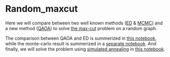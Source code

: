# Random_maxcut

Here we will compare between two well known methods ([ED](https://en.wikipedia.org/wiki/Exact_diagonalization) & [MCMC](https://en.wikipedia.org/wiki/Markov_chain_Monte_Carlo)) and a new method ([QAOA](https://en.wikipedia.org/wiki/Quantum_optimization_algorithms#Quantum_approximate_optimization_algorithm)) to solve [the max-cut](https://en.wikipedia.org/wiki/Maximum_cut) problem on a random graph.

The comparison between QAOA and ED is summerized in [this notebook](https://github.com/animeshnanda1/Random_maxcut/blob/main/random_maxcut_qaoa_ed.ipynb), while the monte-carlo result is summerized in a [separate notebook](https://github.com/animeshnanda1/Random_maxcut/blob/main/random_maxcut_monte_carlo.ipynb). And finally, we will solve the problem using [simulated annealing](https://en.wikipedia.org/wiki/Simulated_annealing) in [this notebook](https://github.com/animeshnanda1/Random_maxcut/blob/main/simul_anneal_rand_maxcut.ipynb).
